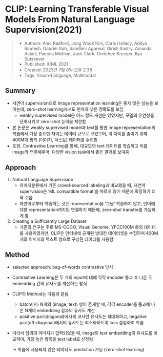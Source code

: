 # CLIP: Learning Transferable Visual Models From Natural Language Supervision(2021)

> - Authors: Alec Radford, Jong Wook Kim, Chris Hallacy, Aditya Ramesh, Gabriel Goh, Sandhini Agarwal, Girish Sastry, Amanda Askell, Pamela Mishkin, Jack Clark, Gretchen Krueger, Ilya Sutskever
> - Published: ICML 2021
> - Created: 2023년 7월 8일 오후 2:38
> - Tags: Vision-Language, Multimodal

## Summary
- 자연어 supervision으로 image representation learning은 좋지 않은 성능을 보이는데, zero-shot learning에서도 현저히 낮은 정확도를 보임
  - weakly supervised model은 어느 정도 개선은 있었지만, 모델의 유연성을 단축시키고 zero-shot 능력을 제한함
- 본 논문은 weakly supervised model과 text를 통한 image representation의 학습에서 가장 중요한 차이는 데이터 규모로 보았으며, 이 차이를 줄이기 위해 400M개 쌍의 (이미지, 텍스트) 데이터를 수집함
- 또한, Contrastive Learning을 통해, 대규모의 text 데이터를 학습하고 이를 image와 연결해주어, 다양한 vision task에서 좋은 결과를 보여줌

## Approach
1. Natural Language Supervision
    - 이미지분류에서 기존 crowd-sourced labeling과 비교했을 때, 자연어 supervision은 ‘ML compatible format’을 따르지 않기 때문에 확장하기 더욱 쉬움
    - 자연어로부터 학습하는 것은 representation을 ‘그냥’ 학습하지 않고, 언어에 대한 representation까지도 연결하기 때문에, zero-shot transfer를 가능하게 함
2. Creating a Sufficiently Large Dataset
    - 기존의 연구는 주로 MS-COCO, Visual Genome, YFCC100M 등의 데이터를 사용하였지만, CLIP은 인터넷에 공개된 방대한 데이터셋을 수집하여 400M개의 이미지와 텍스트 쌍으로 구성된 데이터를 사용함

## Method
- selected approach: bag-of-words contrastive 방식
- Contrastive Learning은 두 개의 input에 대해 각각 encoder 통과 후 나온 두 embedding 간의 유사도를 계산하는 방식
- CLIP의 Method는 다음과 같음
    - batch마다 N개의 (image, text) 쌍이 존재할 때, 각각 encoder를 통과해 나온 N개의 embedding 결과의 유사도 계산
    - positive pair(diagonal)에서의 코사인 유사도는 최대화하고, negative pair(off-diagonal)에서의 유사도는 최소화하도록 loss 설정하여 학습
- 따라서 임의의 이미지가 입력되었을 때, image와 text embedding의 유사도를 비교하여, 가장 높은 항목을 text label로 선정됨

    → 학습에 사용되지 않은 데이터도 prediction 가능 (zero-shot learning)